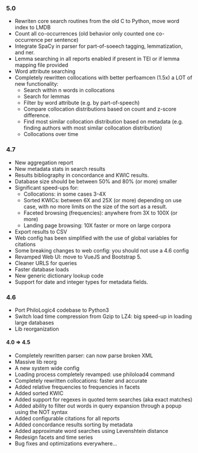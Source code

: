 ### 5.0 ###
* Rewriten core search routines from the old C to Python, move word index to LMDB
* Count all co-occurrences (old behavior only counted one co-occurrence per sentence)
* Integrate SpaCy in parser for part-of-soeech tagging, lemmatization, and ner. 
* Lemma searching in all reports enabled if present in TEI or if lemma mapping file provided
* Word attribute searching
* Completely rewritten collocations with better perfoamcen (1.5x) a LOT of new functionality:
   * Search within n words in collocations
   * Search for lemmas
   * Filter by word attribute (e.g. by part-of-speech)
   * Compare collocation distributions based on count and z-score difference.
   * Find most similar collocation distribution based on metadata (e.g. finding authors with most similar collocation distribution)
   * Collocations over time

### 4.7 ###
- New aggregation report
- New metadata stats in search results
- Results bibliography in concordance and KWIC results.
- Database size should be between 50% and 80% (or more) smaller
- Significant speed-ups for:
    * Collocations: in some cases 3-4X
    * Sorted KWICs: between 6X and 25X (or more) depending on use case, with no more limits on the size of the sort as a result.
    * Faceted browsing (frequencies): anywhere from 3X to 100X (or more)
    * Landing page browsing: 10X faster or more on large corpora
- Export results to CSV
- Web config has been simplified with the use of global variables for citations
- Some breaking changes to web config: you should not use a 4.6 config
- Revamped Web UI: move to VueJS and Bootstrap 5.
- Cleaner URLS for queries
- Faster database loads
- New generic dictionary lookup code
- Support for date and integer types for metadata fields.

### 4.6 ###
- Port PhiloLogic4 codebase to Python3
- Switch load time compression from Gzip to LZ4: big speed-up in loading large databases
- Lib reorganization

#### 4.0 => 4.5 ####
- Completely rewritten parser: can now parse broken XML
- Massive lib reorg
- A new system wide config
- Loading process completely revamped: use philoload4 command
- Completely rewritten collocations: faster and accurate
- Added relative frequencies to frequencies in facets
- Added sorted KWIC
- Added support for regexes in quoted term searches (aka exact matches)
- Added ability to filter out words in query expansion through a popup using the NOT syntax
- Added configurable citations for all reports
- Added concordance results sorting by metadata
- Added approximate word searches using Levenshtein distance
- Redesign facets and time series
- Bug fixes and optimizations everywhere...

